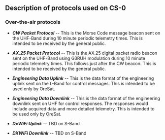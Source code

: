 ## Description of protocols used on CS-0

### Over-the-air protocols

* ___CW Packet Protocol___
   -- This is the Morse Code message beacon sent on the UHF-Band during 10 minute periodic telemetry times. This is intended to be received by the general public.

* ___AX.25 Packet Protocol___
   -- This is the AX.25 digital packet radio beacon sent on the UHF-Band using G3RUH modulation during 10 minute periodic telemetry times. This follows just after the CW beacon. This is intended to be received by the general public.

* ___Engineering Data Uplink___
   -- This is the data format of the engineering uplink sent on the L-Band for control messages. This is intended to be used only by OreSat.

* ___Engineering Data Downlink___
   -- This is the data format of the engineering downlink sent on UHF for control responses. The responses would include
   acquired data and more detailed telemetry. This is intended to be used only by OreSat.

   
* ___DxWiFi Uplink___
   -- TBD on S-Band

* ___DXWiFi Downlink___
   -- TBD on S-Band


